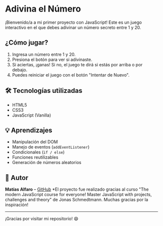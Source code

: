 # Adivina el Número

¡Bienvenido/a a mi primer proyecto con JavaScript! Este es un juego interactivo en el que debes adivinar un número secreto entre 1 y 20.

## ¿Cómo jugar?

1. Ingresa un número entre 1 y 20.
2. Presiona el botón para ver si adivinaste.
3. Si aciertas, ¡ganas! Si no, el juego te dirá si estás por arriba o por debajo.
4. Puedes reiniciar el juego con el botón "Intentar de Nuevo".

## 🛠 Tecnologías utilizadas

- HTML5
- CSS3
- JavaScript (Vanilla)

## 💡 Aprendizajes

- Manipulación del DOM
- Manejo de eventos (`addEventListener`)
- Condicionales (`if / else`)
- Funciones reutilizables
- Generación de números aleatorios


## 📂 Autor

**Matías Alfaro** – [GitHub](https://github.com/MatiasAlfaro99)
*El proyecto fue realizado gracias al curso "The modern JavaScript course for everyone! Master JavaScript with projects, challenges and theory" de Jonas Schmedtmann. Muchas gracias por la inspiración!

---

¡Gracias por visitar mi repositorio! 😄
